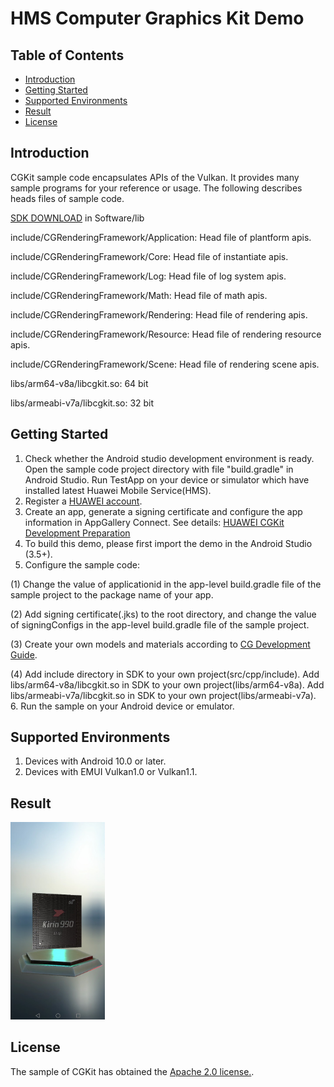 # HMS Computer Graphics Kit Demo

## Table of Contents
 * [Introduction](#introduction)
 * [Getting Started](#getting-started)
 * [Supported Environments](#supported-environments)
 * [Result](#result)
 * [License](#license)

## Introduction
CGKit sample code encapsulates APIs of the Vulkan. It provides many sample programs for your reference or usage.
The following describes heads files of sample code.

[SDK DOWNLOAD](https://developer.huawei.com/consumer/en/doc/development/HMSCore-Library/sdk-download-0000001050441521) in Software/lib

include/CGRenderingFramework/Application:    Head file of plantform apis.

include/CGRenderingFramework/Core:           Head file of instantiate apis.

include/CGRenderingFramework/Log:            Head file of log system apis.

include/CGRenderingFramework/Math:           Head file of math apis.

include/CGRenderingFramework/Rendering:      Head file of rendering apis.

include/CGRenderingFramework/Resource:       Head file of rendering resource apis.

include/CGRenderingFramework/Scene:          Head file of rendering scene apis.

libs/arm64-v8a/libcgkit.so:                  64 bit

libs/armeabi-v7a/libcgkit.so:                32 bit

## Getting Started
1. Check whether the Android studio development environment is ready. Open the sample code project directory with file "build.gradle" in Android Studio. Run TestApp on your device or simulator which have installed latest Huawei Mobile Service(HMS).
2. Register a [HUAWEI account](https://developer.huawei.com/consumer/en/).
3. Create an app, generate a signing certificate and configure the app information in AppGallery Connect.
See details: [HUAWEI CGKit Development Preparation](https://developer.huawei.com/consumer/en/doc/development/HMSCore-Guides/environment-req-0000001050200019)
4. To build this demo, please first import the demo in the Android Studio (3.5+).
5. Configure the sample code:

(1) Change the value of applicationid in the app-level build.gradle file of the sample project to the package name of your app.

(2) Add signing certificate(.jks) to the root directory, and change the value of signingConfigs in the app-level build.gradle file of the sample project.

(3) Create your own models and materials according to [CG Development Guide](https://developer.huawei.com/consumer/en/doc/development/HMSCore-Guides/demo-data-process-0000001050200023).

(4) Add include directory in SDK to your own project(src/cpp/include).
Add libs/arm64-v8a/libcgkit.so in SDK to your own project(libs/arm64-v8a).
Add libs/armeabi-v7a/libcgkit.so in SDK to your own project(libs/armeabi-v7a).
6. Run the sample on your Android device or emulator.

## Supported Environments
1. Devices with Android 10.0 or later.
2. Devices with EMUI Vulkan1.0 or Vulkan1.1.

## Result
<img src="CGRenderResult.jpg" width="30%" height="30%">

## License
The sample of CGKit has obtained the [Apache 2.0 license.](http://www.apache.org/licenses/LICENSE-2.0).
